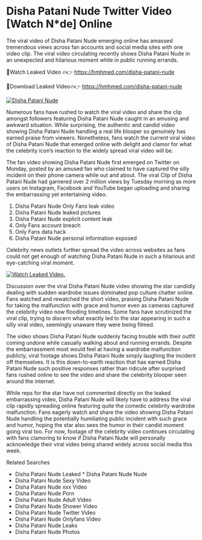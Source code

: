 ﻿# Disha Patani Nude Twitter Video [Watch N*de] Online

The viral video of ﻿Disha Patani Nude emerging online has amassed tremendous views across fan accounts and social media sites with one video clip. The viral video circulating recently shows ﻿Disha Patani Nude in an unexpected and hilarious moment while in public running errands. 

🔴Watch Leaked Video 🔥👉  https://hmhmed.com/disha-patani-nude 

🔴Download Leaked Video🔥👉  https://hmhmed.com/disha-patani-nude 

[![Disha Patani Nude](https://i.imgur.com/dJHk4Zq.gif)](https://hmhmed.com/disha-patani-nude)

Numerous fans have rushed to watch the viral video and share the clip amongst followers featuring ﻿Disha Patani Nude caught in an amusing and awkward situation. While surprising, the authentic and candid video showing ﻿Disha Patani Nude handling a real life blooper so genuinely has earned praise from viewers. Nonetheless, fans watch the current viral video of ﻿Disha Patani Nude that emerged online with delight and clamor for what the celebrity icon’s reaction to the widely spread viral video will be.

The fan video showing ﻿Disha Patani Nude first emerged on Twitter on Monday, posted by an amused fan who claimed to have captured the silly incident on their phone camera while out and about. The viral Clip of ﻿Disha Patani Nude had garnered over 2 million views by Tuesday morning as more users on Instagram, Facebook and YouTube began uploading and sharing the embarrassing yet entertaining video. 

1. ﻿Disha Patani Nude Only Fans leak video
2. ﻿Disha Patani Nude leaked pictures
3. ﻿Disha Patani Nude explicit content leak
4. Only Fans account breach
5. Only Fans data hack
6. ﻿Disha Patani Nude personal information exposed

Celebrity news outlets further spread the video across websites as fans could not get enough of watching ﻿Disha Patani Nude in such a hilarious and eye-catching viral moment. 

[![Watch Leaked Video.](https://miro.medium.com/v2/resize:fit:828/format:webp/1*cilzJN44JGOrTw9NJCrNHA.gif "Watch Leaked Video")](https://hmhmed.com/disha-patani-nude)

Discussion over the viral ﻿Disha Patani Nude video showing the star candidly dealing with sudden wardrobe issues dominated pop culture chatter online. Fans watched and rewatched the short video, praising ﻿Disha Patani Nude for taking the malfunction with grace and humor even as cameras captured the celebrity video now flooding timelines. Some fans have scrutinized the viral clip, trying to discern what exactly led to the star appearing in such a silly viral video, seemingly unaware they were being filmed.

The video shows ﻿Disha Patani Nude suddenly facing trouble with their outfit coming undone while casually walking about and running errands. Despite the embarrassment most would feel at having a wardrobe malfunction publicly, viral footage shows ﻿Disha Patani Nude simply laughing the incident off themselves. It is this down-to-earth reaction that has earned ﻿Disha Patani Nude such positive responses rather than ridicule after surprised fans rushed online to see the video and share the celebrity blooper seen around the internet.  

While reps for the star have not commented directly on the leaked embarrassing video, ﻿Disha Patani Nude will likely have to address the viral clip rapidly spreading online featuring quite the comedic celebrity wardrobe malfunction. Fans eagerly watch and share the video showing ﻿Disha Patani Nude handling the potentially humiliating public incident with such grace and humor, hoping the star also sees the humor in their candid moment going viral too. For now, footage of the celebrity video continues circulating with fans clamoring to know if ﻿Disha Patani Nude will personally acknowledge their viral video being shared widely across social media this week.

Related Searches
* ﻿Disha Patani Nude Leaked
﻿* Disha Patani Nude Nude
* ﻿Disha Patani Nude Sexy Video
* ﻿Disha Patani Nude xxx Video
* ﻿Disha Patani Nude Porn
* ﻿Disha Patani Nude Adult Video
* ﻿Disha Patani Nude Shower Video
* ﻿Disha Patani Nude Twitter Video
* ﻿Disha Patani Nude Onlyfans Video
* ﻿Disha Patani Nude Leaks
* ﻿Disha Patani Nude Photos